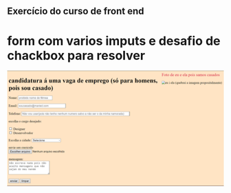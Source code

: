 ## Exercício do curso de front end

# form com varios imputs e desafio de chackbox para resolver

![foto](foto.png)
